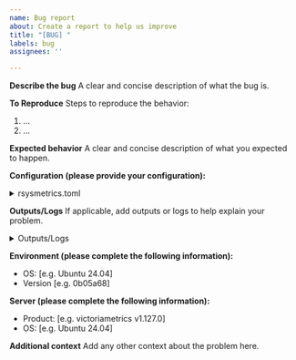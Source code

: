 ```yaml
---
name: Bug report
about: Create a report to help us improve
title: "[BUG] "
labels: bug
assignees: ''

---
```


**Describe the bug**
A clear and concise description of what the bug is.

**To Reproduce**
Steps to reproduce the behavior:
1. ...
2. ...

**Expected behavior**
A clear and concise description of what you expected to happen.

**Configuration (please provide your configuration):**
<details>

<summary>rsysmetrics.toml</summary>

```toml
...
```

</details>

**Outputs/Logs**
If applicable, add outputs or logs to help explain your problem.

<details>

<summary>Outputs/Logs</summary>

```text
   ...
```

</details>


**Environment (please complete the following information):**
 - OS: [e.g. Ubuntu 24.04]
 - Version [e.g. 0b05a68]

**Server (please complete the following information):**
 - Product: [e.g. victoriametrics v1.127.0]
 - OS: [e.g. Ubuntu 24.04]

**Additional context**
Add any other context about the problem here.
